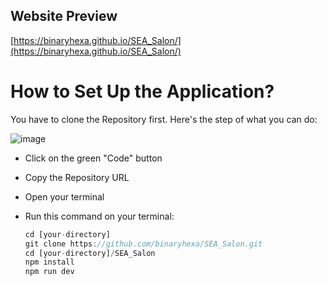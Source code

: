 ## Website Preview
[https://binaryhexa.github.io/SEA_Salon/](https://binaryhexa.github.io/SEA_Salon/)

# How to Set Up the Application?
You have to clone the Repository first. Here's the step of what you can do:

![image](https://github.com/binaryhexa/SEA_Salon/assets/116893563/7f8d0ac5-5f9c-4e4e-b442-45e4b87ad96f)

- Click on the green "Code" button
- Copy the Repository URL
- Open your terminal
- Run this command on your terminal:
  
  ```js
  cd [your-directory]
  git clone https://github.com/binaryhexa/SEA_Salon.git
  cd [your-directory]/SEA_Salon
  npm install
  npm run dev
